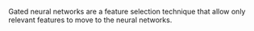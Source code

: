 Gated neural networks are a feature selection technique that allow only relevant features to move to the neural networks.
